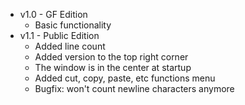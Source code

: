 * v1.0 - GF Edition
  - Basic functionality
* v1.1 - Public Edition
  - Added line count
  - Added version to the top right corner
  - The window is in the center at startup
  - Added cut, copy, paste, etc functions menu
  - Bugfix: won't count newline characters anymore